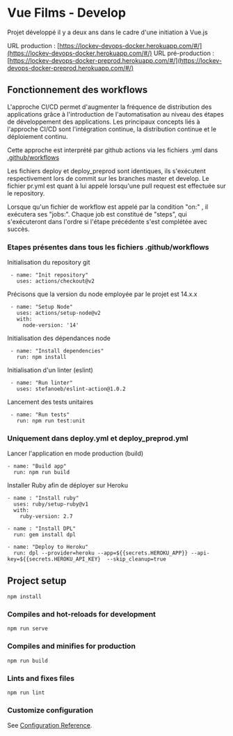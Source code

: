 # Vue Films - Develop

Projet développé il y a deux ans dans le cadre d'une initiation à Vue.js

URL production : [https://lockev-devops-docker.herokuapp.com/#/](https://lockev-devops-docker.herokuapp.com/#/)
URL pré-production : [https://lockev-devops-docker-preprod.herokuapp.com/#/](https://lockev-devops-docker-preprod.herokuapp.com/#/)

## Fonctionnement des workflows

L'approche CI/CD permet d'augmenter la fréquence de distribution des applications grâce à l'introduction de l'automatisation au niveau des étapes de développement des applications. Les principaux concepts liés à l'approche CI/CD sont l'intégration continue, la distribution continue et le déploiement continu.

Cette approche est interprété par github actions via les fichiers .yml dans [.github/workflows](https://github.com/IIM-Creative-Technology/devops-docker-guillaume-prigent/tree/master/.github/workflows)

Les fichiers deploy et deploy_preprod sont identiques, ils s'exécutent respectivement lors de commit sur les branches master et develop. Le fichier pr.yml est quant à lui appelé lorsqu'une pull request est effectuée sur le repository.

Lorsque qu'un fichier de workflow est appelé par la condition "on:" , il exécutera ses "jobs:". Chaque job est constitué de "steps", qui s'exécuteront dans l'ordre si l'étape précédente s'est complétée avec succès.

### Etapes présentes dans tous les fichiers .github/workflows

Initialisation du repository git
```
 - name: "Init repository"
   uses: actions/checkout@v2
```

Précisons que la version du node employée par le projet est 14.x.x
```
 - name: "Setup Node"
   uses: actions/setup-node@v2
   with:
     node-version: '14'
```

Initialisation des dépendances node
```
 - name: "Install dependencies"
   run: npm install
```

Initialisation d'un linter (eslint)
```
 - name: "Run linter"
   uses: stefanoeb/eslint-action@1.0.2
```

Lancement des tests unitaires
```
 - name: "Run tests"
   run: npm run test:unit
```

### Uniquement dans deploy.yml et deploy_preprod.yml

Lancer l'application en mode production (build)
```
- name: "Build app"
  run: npm run build
```

Installer Ruby afin de déployer sur Heroku
```
- name : "Install ruby"
  uses: ruby/setup-ruby@v1
  with:
    ruby-version: 2.7

- name : "Install DPL"
  run: gem install dpl

- name: "Deploy to Heroku"
  run: dpl --provider=heroku --app=${{secrets.HEROKU_APP}} --api-key=${{secrets.HEROKU_API_KEY}  --skip_cleanup=true
```

## Project setup

```
npm install
```

### Compiles and hot-reloads for development

```
npm run serve
```

### Compiles and minifies for production

```
npm run build
```

### Lints and fixes files

```
npm run lint
```

### Customize configuration

See [Configuration Reference](https://cli.vuejs.org/config/).

